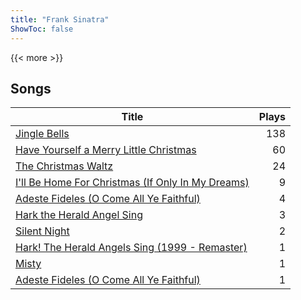 ```yaml
---
title: "Frank Sinatra"
ShowToc: false
---
```


{{< more >}}

## Songs
Title | Plays 
----- | -----: 
[Jingle Bells](/songs/jingle-bells) | 138
[Have Yourself a Merry Little Christmas](/songs/have-yourself-a-merry-little-christmas) | 60
[The Christmas Waltz](/songs/the-christmas-waltz) | 24
[I'll Be Home For Christmas (If Only In My Dreams)](/songs/ill-be-home-for-christmas-if-only-in-my-dreams) | 9
[Adeste Fideles (O Come All Ye Faithful)](/songs/adeste-fideles-o-come-all-ye-faithful) | 4
[Hark the Herald Angel Sing](/songs/hark-the-herald-angel-sing) | 3
[Silent Night](/songs/silent-night) | 2
[Hark! The Herald Angels Sing (1999 - Remaster)](/songs/hark-the-herald-angels-sing-1999-remaster) | 1
[Misty](/songs/misty) | 1
[Adeste Fideles (O Come All Ye Faithful)](/songs/adeste-fideles-o-come-all-ye-faithful) | 1

